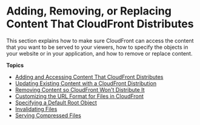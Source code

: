 # Adding, Removing, or Replacing Content That CloudFront Distributes<a name="AddRemoveReplaceObjects"></a>

This section explains how to make sure CloudFront can access the content that you want to be served to your viewers, how to specify the objects in your website or in your application, and how to remove or replace content\.

**Topics**
+ [Adding and Accessing Content That CloudFront Distributes](AddingObjects.md)
+ [Updating Existing Content with a CloudFront Distribution](UpdatingExistingObjects.md)
+ [Removing Content so CloudFront Won't Distribute It](RemovingObjects.md)
+ [Customizing the URL Format for Files in CloudFront](LinkFormat.md)
+ [Specifying a Default Root Object](DefaultRootObject.md)
+ [Invalidating Files](Invalidation.md)
+ [Serving Compressed Files](ServingCompressedFiles.md)